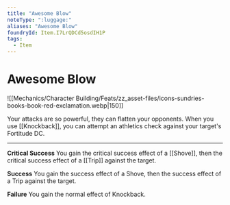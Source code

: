 ```yaml
---
title: "Awesome Blow"
noteType: ":luggage:"
aliases: "Awesome Blow"
foundryId: Item.I7LrQDCd5osdIH1P
tags:
  - Item
---
```


# Awesome Blow
![[Mechanics/Character Building/Feats/zz_asset-files/icons-sundries-books-book-red-exclamation.webp|150]]

Your attacks are so powerful, they can flatten your opponents. When you use [[Knockback]], you can attempt an athletics check against your target's Fortitude DC.

* * *

**Critical Success** You gain the critical success effect of a [[Shove]], then the critical success effect of a [[Trip]] against the target.

**Success** You gain the success effect of a Shove, then the success effect of a Trip against the target.

**Failure** You gain the normal effect of Knockback.
